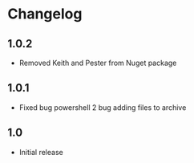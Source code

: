 # Changelog

## 1.0.2
* Removed Keith and Pester from Nuget package

## 1.0.1
* Fixed bug powershell 2 bug adding files to archive

## 1.0
* Initial release

